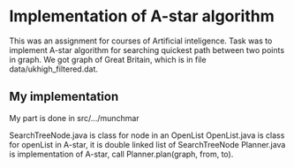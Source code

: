 # Implementation of A-star algorithm
This was an assignment for courses of Artificial inteligence. Task was to implement A-star algorithm for searching quickest path between two points in graph. We got graph of Great Britain, which is in file data/ukhigh_filtered.dat. 

## My implementation
My part is done in src/.../munchmar

SearchTreeNode.java is class for node in an OpenList
OpenList.java is class for openList in A-star, it is double linked list of SearchTreeNode
Planner.java is implementation of A-star, call Planner.plan(graph, from, to).